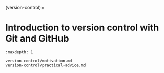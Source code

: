 (version-control)=

# Introduction to version control with Git and GitHub

```{toctree}
:maxdepth: 1

version-control/motivation.md
version-control/practical-advice.md
```
